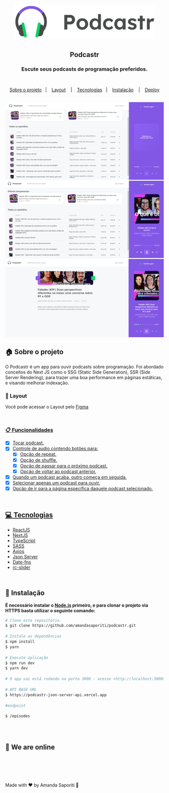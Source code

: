 <h1 align="center">
  <img width="450px" src="https://github.com/amandasaporiti/podcastr/blob/master/src/assets/cover-readme.png?raw=true"/> 
</h1>

<h2 align="center">Podcastr</h2>

<h3 align="center">
  Escute seus podcasts de programação preferidos.
</h3>

<br>

<p align="center">
  <a href="#house-sobre-o-projeto">Sobre o projeto</a>&nbsp;&nbsp;&nbsp;|&nbsp;&nbsp;&nbsp;
  <a href="#art-layout">Layout</a>
  &nbsp;&nbsp;&nbsp;|&nbsp;&nbsp;&nbsp;
  <a href="#computer-tecnologias">Tecnologias</a>&nbsp;&nbsp;&nbsp;|&nbsp;&nbsp;&nbsp;
  <a href="#construction_worker-instalação">Instalação</a>
   &nbsp;&nbsp;&nbsp;|&nbsp;&nbsp;&nbsp;
  <a href="#runner-deploy">Deploy</a>
</p>

<br>

<img alt="Podcastr Home Empty Player" src="https://github.com/amandasaporiti/podcastr/blob/master/src/assets/home-empty.PNG?raw=true">
<img alt="Podcastr Home" src="https://github.com/amandasaporiti/podcastr/blob/master/src/assets/home-playing.PNG?raw=true">
<img alt="Poscastr" src="https://github.com/amandasaporiti/podcastr/blob/master/src/assets/podcastr-slug.PNG?raw=true">

<br>

## :house: Sobre o projeto

O Podcastr é um app para ouvir podcasts sobre programação. Foi abordado conceitos do Next JS como o SSG (Static Side Generation), SSR (Side Server Rendering), para trazer uma boa performance em páginas estáticas, e visando melhorar indexação.
<br>

### :art: Layout

Você pode acessar o Layout pelo <a href="https://www.figma.com/file/5KchzYko8NeeV0suqrSi6x/Podcastr-(Copy)?node-id=199601%3A1126&mode=dev">Figma

<br>

### :clipboard: Funcionalidades

- [x] Tocar podcast.
- [x] Controle de audio contendo botões para:
  - [x] Opção de repeat.
  - [x] Opção de shuffle.
  - [x] Opção de passar para o próximo podcast.
  - [x] Opção de voltar ao podcast anterior.
- [x] Quando um podcast acaba, outro começa em seguida.
- [x] Selecionar apenas um podcast para ouvir.
- [x] Opção de ir para a página específica daquele podcast selecionado.

<br>

## :computer: Tecnologias

- [ReactJS](https://nextjs.org/)
- [NextJS](https://reactjs.org/)
- [TypeScript](https://www.typescriptlang.org/)
- [SASS](https://sass-lang.com/)
- [Axios](https://axios-http.com/ptbr/)
- [Json Server](https://github.com/typicode/json-server)
- [Date-fns](https://date-fns.org/)
- [rc-slider](https://www.npmjs.com/package/rc-slider)

<br>

## :construction_worker: Instalação

**É necessário instalar o [Node.js](https://nodejs.org/en/download/) primeiro, e para clonar o projeto via HTTPS basta utilizar o seguinte comando:**

```bash
# Clone este repositório.
$ git clone https://github.com/amandasaporiti/podcastr.git

# Instale as dependências
$ npm install
$ yarn

# Execute aplicação
$ npm run dev
$ yarn dev

# O app vai está rodando na porta 3000 - acesse <http://localhost:3000>

# API BASE URL
$ https://podcastr-json-server-api.vercel.app

#endpoint

$ /episodes
```

<br>
<br>

## :runner: We are online

<a></a>

<br>

<br>

<br>

<br>

Made with ♥ by Amanda Saporiti :wave:
